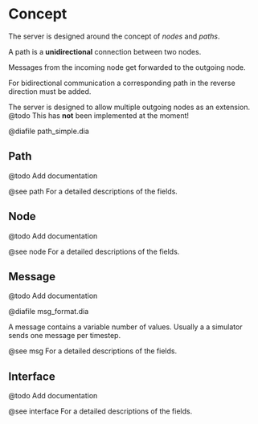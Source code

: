 # Concept

The server is designed around the concept of _nodes_ and _paths_.

A path is a **unidirectional** connection between two nodes.

Messages from the incoming node get forwarded to the outgoing node.

For bidirectional communication a corresponding path in the reverse direction must be added.

The server is designed to allow multiple outgoing nodes as an extension.
@todo This has **not** been implemented at the moment!

@diafile path_simple.dia

## Path

@todo Add documentation

@see path For a detailed descriptions of the fields.

## Node

@todo Add documentation

@see node For a detailed descriptions of the fields.

## Message

@todo Add documentation

@diafile msg_format.dia

A message contains a variable number of values.
Usually a a simulator sends one message per timestep.

@see msg For a detailed descriptions of the fields.

## Interface

@todo Add documentation

@see interface For a detailed descriptions of the fields.
